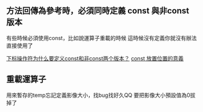 ﻿## 方法回傳為參考時，必須同時定義 const 與非const 版本
有些時候必須使用const，比如說運算子重載的時候
這時候沒有定義你就沒有辦法直接使用了

[下标操作符为什么要定义const和非const两个版本？](http://zhidao.baidu.com/question/517798128.html)
[const 放置位置的意義](http://blog.xuite.net/tsai.oktomy/program/65131235-const+%E6%94%BE%E7%BD%AE%E4%BD%8D%E7%BD%AE%E7%9A%84%E6%84%8F%E7%BE%A9)

## 重載運算子
用來暫存的temp忘記定義影像大小，找bug找好久QQ
要把影像大小預設值為0拔掉了
